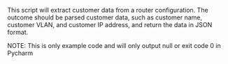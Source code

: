 This script will extract customer data from a router configuration. 
The outcome should be parsed customer data, such as customer name, 
customer VLAN, and customer IP address, and return the data in 
JSON format.

NOTE: This is only example code and will only output null or exit code 0 in Pycharm